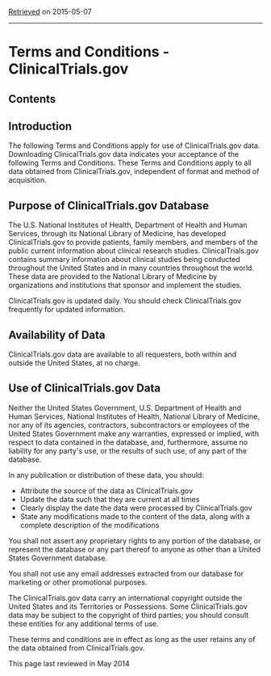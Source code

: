 [Retrieved](https://clinicaltrials.gov/ct2/about-site/terms-conditions "Permalink to Terms and Conditions - ClinicalTrials.gov") on 2015-05-07

***

# Terms and Conditions - ClinicalTrials.gov

## Contents

## Introduction

The following Terms and Conditions apply for use of ClinicalTrials.gov data. Downloading ClinicalTrials.gov data indicates your acceptance of the following Terms and Conditions. These Terms and Conditions apply to all data obtained from ClinicalTrials.gov, independent of format and method of acquisition.

## Purpose of ClinicalTrials.gov Database

The U.S. National Institutes of Health, Department of Health and Human Services, through its National Library of Medicine, has developed ClinicalTrials.gov to provide patients, family members, and members of the public current information about clinical research studies. ClinicalTrials.gov contains summary information about clinical studies being conducted throughout the United States and in many countries throughout the world. These data are provided to the National Library of Medicine by organizations and institutions that sponsor and implement the studies.

ClinicalTrials.gov is updated daily. You should check ClinicalTrials.gov frequently for updated information.

## Availability of Data

ClinicalTrials.gov data are available to all requesters, both within and outside the United States, at no charge.

## Use of ClinicalTrials.gov Data

Neither the United States Government, U.S. Department of Health and Human Services, National Institutes of Health, National Library of Medicine, nor any of its agencies, contractors, subcontractors or employees of the United States Government make any warranties, expressed or implied, with respect to data contained in the database, and, furthermore, assume no liability for any party's use, or the results of such use, of any part of the database.

In any publication or distribution of these data, you should:

* Attribute the source of the data as ClinicalTrials.gov
* Update the data such that they are current at all times
* Clearly display the date the data were processed by ClinicalTrials.gov
* State any modifications made to the content of the data, along with a complete description of the modifications

You shall not assert any proprietary rights to any portion of the database, or represent the database or any part thereof to anyone as other than a United States Government database.

You shall not use any email addresses extracted from our database for marketing or other promotional purposes.

The ClinicalTrials.gov data carry an international copyright outside the United States and its Territories or Possessions. Some ClinicalTrials.gov data may be subject to the copyright of third parties; you should consult these entities for any additional terms of use.

These terms and conditions are in effect as long as the user retains any of the data obtained from ClinicalTrials.gov.

This page last reviewed in May 2014

